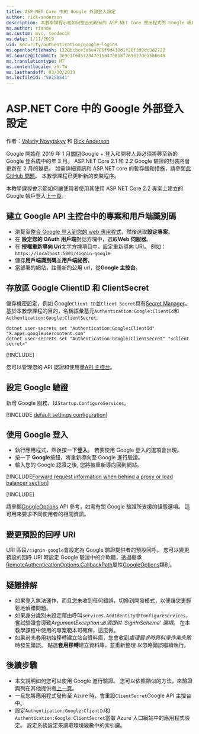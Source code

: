 ```yaml
---
title: ASP.NET Core 中的 Google 外部登入設定
author: rick-anderson
description: 本教學課程示範如何整合到現有的 ASP.NET Core 應用程式的 Google 帳戶使用者驗證。
ms.author: riande
ms.custom: mvc, seodec18
ms.date: 1/11/2019
uid: security/authentication/google-logins
ms.openlocfilehash: 1328bcbce3e6e4786f9d410d1f28f309dc9d2722
ms.sourcegitcommit: 3e9e1f6d572947e15347e818f769e27dea56b648
ms.translationtype: MT
ms.contentlocale: zh-TW
ms.lasthandoff: 03/30/2019
ms.locfileid: "58750541"
---
```

# <a name="google-external-login-setup-in-aspnet-core"></a>ASP.NET Core 中的 Google 外部登入設定

作者：[Valeriy Novytskyy](https://github.com/01binary) 和 [Rick Anderson](https://twitter.com/RickAndMSFT)

Google 開始在 2019 年 1 月[關閉](https://developers.google.com/+/api-shutdown)Google + 登入和開發人員必須將移至新的 Google 登系統中的年 3 月。 ASP.NET Core 2.1 和 2.2 Google 驗證的封裝將會更新在 2 月的變更。 如需詳細資訊和 ASP.NET core 的暫存緩和措施，請參閱[此 GitHub 問題](https://github.com/aspnet/AspNetCore/issues/6486)。 本教學課程已更新新的安裝程序。

本教學課程會示範如何讓使用者使用其使用 ASP.NET Core 2.2 專案上建立的 Google 帳戶登入[上一頁](xref:security/authentication/social/index)。

## <a name="create-a-google-api-console-project-and-client-id"></a>建立 Google API 主控台中的專案和用戶端識別碼

* 瀏覽至[整合 Google 登入到您的 web 應用程式](https://developers.google.com/identity/sign-in/web/devconsole-project)，然後選取**設定專案**。
* 在 **設定您的 OAuth 用戶端**對話方塊中，選取**Web 伺服器**。
* 在 **授權重新導向 Uri**文字方塊項目中，設定重新導向 URI。 例如： `https://localhost:5001/signin-google` 
* 儲存**用戶端識別碼**並**用戶端祕密**。
* 當部署的網站，註冊新的公用 url，從**Google 主控台**。

## <a name="store-google-clientid-and-clientsecret"></a>存放區 Google ClientID 和 ClientSecret

儲存機密設定，例如 Google`Client ID`並`Client Secret`具有[Secret Manager](xref:security/app-secrets)。 基於本教學課程的目的，名稱語彙基元`Authentication:Google:ClientId`和`Authentication:Google:ClientSecret`:

```console
dotnet user-secrets set "Authentication:Google:ClientId" "X.apps.googleusercontent.com"
dotnet user-secrets set "Authentication:Google:ClientSecret" "<client secret>"
```

[!INCLUDE[](~/includes/environmentVarableColon.md)]

您可以管理您的 API 認證和使用量[API 主控台](https://console.developers.google.com/apis/dashboard)。

## <a name="configure-google-authentication"></a>設定 Google 驗證

新增 Google 服務，以`Startup.ConfigureServices`。

[!INCLUDE [default settings configuration](includes/default-settings2-2.md)]

## <a name="sign-in-with-google"></a>使用 Google 登入

* 執行應用程式，然後按一下**登入**。 若要使用 Google 登入的選項會出現。
* 按一下  **Google**按鈕，將重新導向至 Google 進行驗證。
* 輸入您的 Google 認證之後, 您將被重新導向回到網站。

[!INCLUDE[Forward request information when behind a proxy or load balancer section](includes/forwarded-headers-middleware.md)]

[!INCLUDE[](includes/chain-auth-providers.md)]

請參閱[GoogleOptions](/dotnet/api/microsoft.aspnetcore.authentication.google.googleoptions) API 參考，如需有關 Google 驗證所支援的組態選項。 這可用來要求不同使用者的相關資訊。

## <a name="change-the-default-callback-uri"></a>變更預設的回呼 URI

URI 區段`/signin-google`會設定為 Google 驗證提供者的預設回呼。 您可以變更預設的回呼 URI 時設定 Google 驗證中的介軟體，透過繼承[RemoteAuthenticationOptions.CallbackPath](/dotnet/api/microsoft.aspnetcore.authentication.remoteauthenticationoptions.callbackpath)屬性[GoogleOptions](/dotnet/api/microsoft.aspnetcore.authentication.google.googleoptions)類別。

## <a name="troubleshooting"></a>疑難排解

* 如果登入無法運作，而且您未收到任何錯誤，切換到開發模式，以便讓您更輕鬆地偵錯問題。
* 如果身分識別未設定藉由呼叫`services.AddIdentity`中`ConfigureServices`，嘗試驗證會導致*ArgumentException:必須提供 'SignInScheme' 選項*。 在本教學課程中使用的專案範本可確保，這麼做。
* 如果尚未套用初始移轉建立站台資料庫，您會收到*處理要求時資料庫作業失敗*時發生錯誤。 點選**套用移轉**建立資料庫，並重新整理 以忽略錯誤繼續執行。

## <a name="next-steps"></a>後續步驟

* 本文說明如何您可以使用 Google 進行驗證。 您可以依照類似的方法，來驗證與列在其他提供者[上一頁](xref:security/authentication/social/index)。
* 一旦您將應用程式發佈至 Azure 時，會重設`ClientSecret`Google API 主控台中。
* 設定`Authentication:Google:ClientId`和`Authentication:Google:ClientSecret`當做 Azure 入口網站中的應用程式設定。 設定系統設定來讀取環境變數中的索引鍵。
